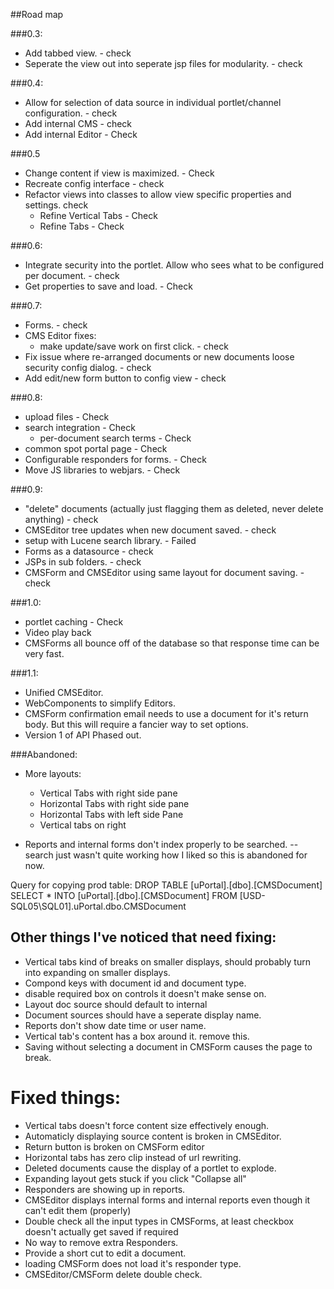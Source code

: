 ##Road map

###0.3:

* Add tabbed view. - check
* Seperate the view out into seperate jsp files for modularity. - check

###0.4:

* Allow for selection of data source in individual portlet/channel configuration. - check
* Add internal CMS - check
* Add internal Editor - Check

###0.5

* Change content if view is maximized. - Check
* Recreate config interface - check
* Refactor views into classes to allow view specific properties and settings. check
  * Refine Vertical Tabs - Check
  * Refine Tabs - Check

###0.6:

* Integrate security into the portlet. Allow who sees what to be configured per document. - check
* Get properties to save and load. - Check

###0.7:

* Forms. - check
* CMS Editor fixes:
  * make update/save work on first click. - check
* Fix issue where re-arranged documents or new documents loose security config dialog. - check
* Add edit/new form button to config view - check

###0.8:

* upload files - Check
* search integration - Check
	* per-document search terms - Check
* common spot portal page - Check
* Configurable responders for forms. - Check
* Move JS libraries to webjars. - Check

###0.9:
* "delete" documents (actually just flagging them as deleted, never delete anything) - check
* CMSEditor tree updates when new document saved. - check
* setup with Lucene search library. - Failed
* Forms as a datasource - check
* JSPs in sub folders. - check
* CMSForm and CMSEditor using same layout for document saving. - check

###1.0:
* portlet caching - Check
* Video play back
* CMSForms all bounce off of the database so that response time can be very fast.

###1.1:
* Unified CMSEditor.
* WebComponents to simplify Editors.
* CMSForm confirmation email needs to use a document for it's return body. But this will require a fancier way to set options.
* Version 1 of API Phased out. 


###Abandoned:
* More layouts:
  * Vertical Tabs with right side pane
  * Horizontal Tabs with right side pane
  * Horizontal Tabs with left side Pane
  * Vertical tabs on right

* Reports and internal forms don't index properly to be searched. -- search just wasn't quite working how I liked so this is abandoned for now. 

Query for copying prod table:
DROP TABLE [uPortal].[dbo].[CMSDocument]
SELECT * INTO [uPortal].[dbo].[CMSDocument] FROM [USD-SQL05\SQL01].uPortal.dbo.CMSDocument

## Other things I've noticed that need fixing:
* Vertical tabs kind of breaks on smaller displays, should probably turn into expanding on smaller displays.
* Compond keys with document id and document type.
* disable required box on controls it doesn't make sense on. 
* Layout doc source should default to internal
* Document sources should have a seperate display name.
* Reports don't show date time or user name.
* Vertical tab's content has a box around it. remove this.
* Saving without selecting a document in CMSForm causes the page to break.

# Fixed things:
* Vertical tabs doesn't force content size effectively enough.
* Automaticly displaying source content is broken in CMSEditor.
* Return button is broken on CMSForm editor
* Horizontal tabs has zero clip instead of url rewriting.
* Deleted documents cause the display of a portlet to explode.
* Expanding layout gets stuck if you click "Collapse all"
* Responders are showing up in reports.
* CMSEditor displays internal forms and internal reports even though it can't edit them (properly)
* Double check all the input types in CMSForms, at least checkbox doesn't actually get saved if required
* No way to remove extra Responders.
* Provide a short cut to edit a document. 
* loading CMSForm does not load it's responder type.
* CMSEditor/CMSForm delete double check.
